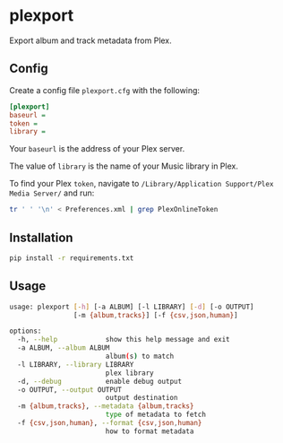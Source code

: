 # plexport

Export album and track metadata from Plex.

## Config

Create a config file `plexport.cfg` with the following:

```ini
[plexport]
baseurl =
token =
library =
```

Your `baseurl` is the address of your Plex server.

The value of `library` is the name of your Music library in Plex.

To find your Plex `token`, navigate to `/Library/Application Support/Plex Media Server/` and run:

```sh
tr ' ' '\n' < Preferences.xml | grep PlexOnlineToken
```

## Installation

```sh
pip install -r requirements.txt
```

## Usage

```sh
usage: plexport [-h] [-a ALBUM] [-l LIBRARY] [-d] [-o OUTPUT]
                [-m {album,tracks}] [-f {csv,json,human}]

options:
  -h, --help            show this help message and exit
  -a ALBUM, --album ALBUM
                        album(s) to match
  -l LIBRARY, --library LIBRARY
                        plex library
  -d, --debug           enable debug output
  -o OUTPUT, --output OUTPUT
                        output destination
  -m {album,tracks}, --metadata {album,tracks}
                        type of metadata to fetch
  -f {csv,json,human}, --format {csv,json,human}
                        how to format metadata
```
